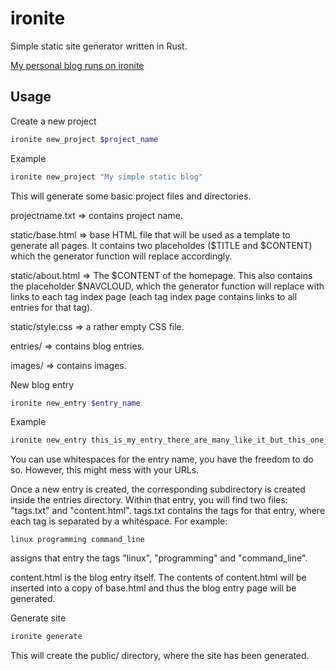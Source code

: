 # ironite
Simple static site generator written in Rust.

[My personal blog runs on ironite](https://xiokka.neocities.org/articles/)

## Usage
Create a new project
```bash
ironite new_project $project_name
```
Example
```bash
ironite new_project "My simple static blog"
```
This will generate some basic project files and directories.

projectname.txt => contains project name.

static/base.html => base HTML file that will be used as a template to generate all pages. It contains two placeholdes ($TITLE and $CONTENT) which the generator function will replace accordingly.

static/about.html => The $CONTENT of the homepage. This also contains the placeholder $NAVCLOUD, which the generator function will replace with links to each tag index page (each tag index page contains links to all entries for that tag).

static/style.css => a rather empty CSS file.

entries/ => contains blog entries.

images/ => contains images.

New blog entry
```bash
ironite new_entry $entry_name
```
Example
```bash
ironite new_entry this_is_my_entry_there_are_many_like_it_but_this_one_is_mine
```
You can use whitespaces for the entry name, you have the freedom to do so. However, this might mess with your URLs.

Once a new entry is created, the corresponding subdirectory is created inside the entries directory. Within that entry, you will find two files: "tags.txt" and "content.html".
tags.txt contains the tags for that entry, where each tag is separated by a whitespace. For example:
```
linux programming command_line
```
assigns that entry the tags "linux", "programming" and "command_line".

content.html is the blog entry itself. The contents of content.html will be inserted into a copy of base.html and thus the blog entry page will be generated.

Generate site
```bash
ironite generate
```
This will create the public/ directory, where the site has been generated.
